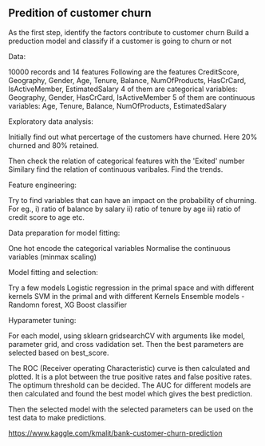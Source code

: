 Predition of customer churn
---------------------------

As the first step, identify the factors contribute to customer churn
Build a preduction model and classify if a customer is going to churn or not


Data:

10000 records and 14 features
Following are the features
CreditScore, Geography, Gender, Age, Tenure, Balance, NumOfProducts, HasCrCard, IsActiveMember, EstimatedSalary
4 of them are categorical variables: Geography, Gender, HasCrCard, IsActiveMember
5 of them are continuous variables: Age, Tenure, Balance, NumOfProducts, EstimatedSalary


Exploratory data analysis:

Initially find out what percertage of the customers have churned.
Here 20% churned and 80% retained.

Then check the relation of categorical features with the 'Exited' number
Similary find the relation of continuous varibales.
Find the trends.


Feature engineering:

Try to find variables that can have an impact on the probability of churning.
For eg., i) ratio of balance by salary
ii) ratio of tenure by age
iii) ratio of credit score to age etc.


Data preparation for model fitting:

One hot encode the categorical variables
Normalise the continuous variables (minmax scaling)

Model fitting and selection:

Try a few models
Logistic regression in the primal space and with different kernels
SVM in the primal and with different Kernels
Ensemble models - Randomn forest, XG Boost classifier

Hyparameter tuning:

For each model, using sklearn gridsearchCV with arguments like model, parameter grid, and cross vadidation set.
Then the best parameters are selected based on best_score.

The ROC (Receiver operating Characteristic) curve is then calculated and plotted. 
It is a plot between the true positive rates and false positive rates.
The optimum threshold can be decided.
The AUC for different models are then calculated and found the best model 
which gives the best prediction.

Then the selected model with the selected parameters can be used on the test data to make predictions.

https://www.kaggle.com/kmalit/bank-customer-churn-prediction